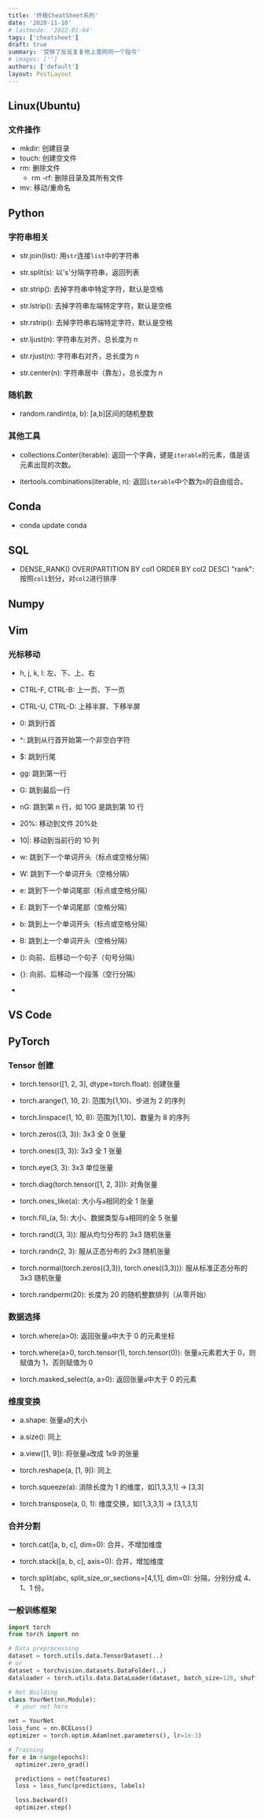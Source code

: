 ```yaml
---
title: '终极CheatSheet系列'
date: '2020-11-10'
# lastmode: '2022-01-04'
tags: ['cheatsheet']
draft: true
summary: '受够了反反复复地上查网同一个指令'
# images: ['']
authors: ['default']
layout: PostLayout
---
```


## Linux(Ubuntu)

### 文件操作

- mkdir: 创建目录
- touch: 创建空文件
- rm: 删除文件
  - rm -rf: 删除目录及其所有文件
- mv: 移动/重命名

## Python

### 字符串相关

- str.join(list): 用`str`连接`list`中的字符串

- str.split(s): 以's'分隔字符串，返回列表

- str.strip(): 去掉字符串中特定字符，默认是空格

- str.lstrip(): 去掉字符串左端特定字符，默认是空格

- str.rstrip(): 去掉字符串右端特定字符，默认是空格

- str.ljust(n): 字符串左对齐，总长度为 n

- str.rjust(n): 字符串右对齐，总长度为 n

- str.center(n): 字符串居中（靠左），总长度为 n

### 随机数

- random.randint(a, b): [a,b]区间的随机整数

### 其他工具

- collections.Conter(iterable): 返回一个字典，键是`iterable`的元素，值是该元素出现的次数。

- itertools.combinations(iterable, n): 返回`iterable`中个数为`n`的自由组合。

## Conda

- conda update conda

## SQL

- DENSE_RANK() OVER(PARTITION BY col1 ORDER BY col2 DESC) "rank": 按照`col1`划分，对`col2`进行排序

## Numpy

## Vim

### 光标移动

- h, j, k, l: 左、下、上、右

- CTRL-F, CTRL-B: 上一页、下一页

- CTRL-U, CTRL-D: 上移半屏、下移半屏

- 0: 跳到行首

- ^: 跳到从行首开始第一个非空白字符

- $: 跳到行尾

- gg: 跳到第一行

- G: 跳到最后一行

- nG: 跳到第 n 行，如 10G 是跳到第 10 行

- 20%: 移动到文件 20%处

- 10|: 移动到当前行的 10 列

- w: 跳到下一个单词开头（标点或空格分隔）

- W: 跳到下一个单词开头（空格分隔）

- e: 跳到下一个单词尾部（标点或空格分隔）

- E: 跳到下一个单词尾部（空格分隔）

- b: 跳到上一个单词开头（标点或空格分隔）

- B: 跳到上一个单词开头（空格分隔）

- (): 向前、后移动一个句子（句号分隔）

- {}: 向前、后移动一个段落（空行分隔）

-

## VS Code

## PyTorch

### Tensor 创建

- torch.tensor([1, 2, 3], dtype=torch.float): 创建张量

- torch.arange(1, 10, 2): 范围为[1,10)、步进为 2 的序列

- torch.linspace(1, 10, 8): 范围为[1,10]、数量为 8 的序列

- torch.zeros((3, 3)): 3x3 全 0 张量

- torch.ones((3, 3)): 3x3 全 1 张量

- torch.eye(3, 3): 3x3 单位张量

- torch.diag(torch.tensor([1, 2, 3])): 对角张量

- torch.ones_like(a): 大小与`a`相同的全 1 张量

- torch.fill\_(a, 5): 大小、数据类型与`a`相同的全 5 张量

- torch.rand((3, 3)): 服从均匀分布的 3x3 随机张量

- torch.randn(2, 3): 服从正态分布的 2x3 随机张量

- torch.normal(torch.zeros((3,3)), torch.ones((3,3))): 服从标准正态分布的 3x3 随机张量

- torch.randperm(20): 长度为 20 的随机整数排列（从零开始）

### 数据选择

- torch.where(a>0): 返回张量`a`中大于 0 的元素坐标

- torch.where(a>0, torch.tensor(1), torch.tensor(0)): 张量`a`元素若大于 0，则赋值为 1，否则赋值为 0

- torch.masked_select(a, a>0): 返回张量`a`中大于 0 的元素

### 维度变换

- a.shape: 张量`a`的大小

- a.size(): 同上

- a.view([1, 9]): 将张量`a`改成 1x9 的张量

- torch.reshape(a, [1, 9]): 同上

- torch.squeeze(a): 消除长度为 1 的维度，如[1,3,3,1] -> [3,3]

- torch.transpose(a, 0, 1): 维度交换，如[1,3,3,1] -> [3,1,3,1]

### 合并分割

- torch.cat([a, b, c], dim=0): 合并，不增加维度

- torch.stack([a, b, c], axis=0): 合并，增加维度

- torch.split(abc, split_size_or_sections=[4,1,1], dim=0): 分隔，分别分成 4、1、1 份。

### 一般训练框架

```python
import torch
from torch import nn

# Data preprocessing
dataset = torch.utils.data.TensorDataset(..)
# or
dataset = torchvision.datasets.DataFolder(..)
dataloader = torch.utils.data.DataLoader(dataset, batch_size=128, shuffle=True, num_workers=2)

# Net Building
class YourNet(nn.Module):
  # your net here

net = YourNet
loss_func = nn.BCELoss()
optimizer = torch.optim.Adam(net.parameters(), lr=1e-3)

# Training
for e in range(epochs):
  optimizer.zero_grad()

  predictions = net(features)
  loss = loss_func(predictions, labels)

  loss.backward()
  optimizer.step()
```
